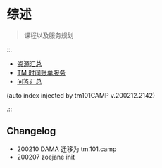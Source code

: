 # 综述
> 课程以及服务规划

::.

- [ 资源汇总](200209-0tm-zoe-resources.md)
- [ TM 时间账单服务](200209-0tm-zoe-readme.md)
- [ 问答汇总](200209-0tm-zoe-qa.md)

(auto index injected by tm101CAMP v.200212.2142) 

.::



## Changelog

- 200210 DAMA 迁移为 tm.101.camp
- 200207 zoejane init
